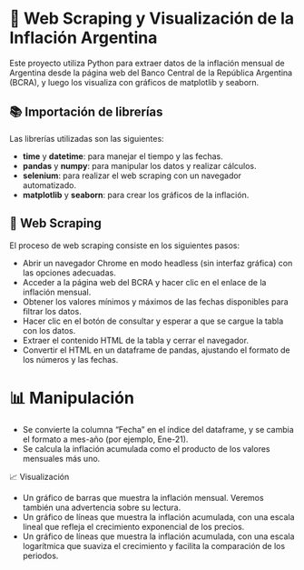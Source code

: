 # 🤖 Web Scraping y Visualización de la Inflación Argentina
Este proyecto utiliza Python para extraer datos de la inflación mensual de Argentina desde la página web del Banco Central de la República Argentina (BCRA), y luego los visualiza con gráficos de matplotlib y seaborn.

## 📚 Importación de librerías
Las librerías utilizadas son las siguientes:

- **time** y **datetime**: para manejar el tiempo y las fechas.
- **pandas** y **numpy**: para manipular los datos y realizar cálculos.
- **selenium**: para realizar el web scraping con un navegador automatizado.
- **matplotlib** y **seaborn**: para crear los gráficos de la inflación.

## 🤖 Web Scraping
El proceso de web scraping consiste en los siguientes pasos:

- Abrir un navegador Chrome en modo headless (sin interfaz gráfica) con las opciones adecuadas.
- Acceder a la página web del BCRA y hacer clic en el enlace de la inflación mensual.
- Obtener los valores mínimos y máximos de las fechas disponibles para filtrar los datos.
- Hacer clic en el botón de consultar y esperar a que se cargue la tabla con los datos.
- Extraer el contenido HTML de la tabla y cerrar el navegador.
- Convertir el HTML en un dataframe de pandas, ajustando el formato de los números y las fechas.

# 📊 Manipulación
- Se convierte la columna “Fecha” en el índice del dataframe, y se cambia el formato a mes-año (por ejemplo, Ene-21).
- Se calcula la inflación acumulada como el producto de los valores mensuales más uno.

📈 Visualización
- Un gráfico de barras que muestra la inflación mensual. Veremos también una advertencia sobre su lectura.
- Un gráfico de líneas que muestra la inflación acumulada, con una escala lineal que refleja el crecimiento exponencial de los precios.
- Un gráfico de líneas que muestra la inflación acumulada, con una escala logarítmica que suaviza el crecimiento y facilita la comparación de los periodos.
